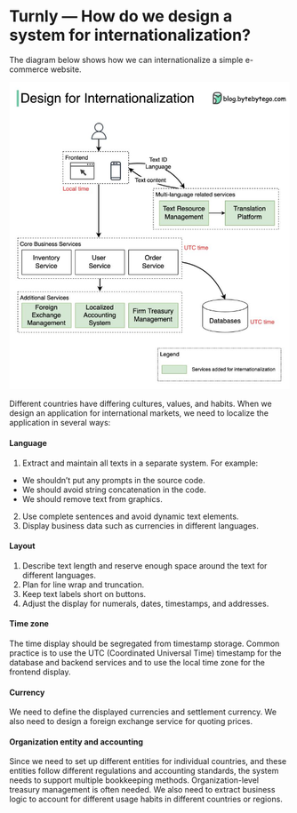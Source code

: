 # Turnly — How do we design a system for internationalization?

The diagram below shows how we can internationalize a simple e-commerce website.

![internationalization](/docs/diagrams/internationalization.jpeg)

Different countries have differing cultures, values, and habits. When we design an
application for international markets, we need to localize the application in several ways:

#### Language

1. Extract and maintain all texts in a separate system. For example:
  - We shouldn’t put any prompts in the source code.
  - We should avoid string concatenation in the code.
  - We should remove text from graphics.
2. Use complete sentences and avoid dynamic text elements.
3. Display business data such as currencies in different languages.

#### Layout

1. Describe text length and reserve enough space around the text for different languages. 
2. Plan for line wrap and truncation.
3. Keep text labels short on buttons.
4. Adjust the display for numerals, dates, timestamps, and addresses.

#### Time zone

The time display should be segregated from timestamp storage.
Common practice is to use the UTC (Coordinated Universal Time) timestamp
for the database and backend services and to use the local time zone for the frontend display.

#### Currency

We need to define the displayed currencies and settlement currency.
We also need to design a foreign exchange service for quoting prices.

#### Organization entity and accounting

Since we need to set up different entities for individual countries, and
these entities follow different regulations and accounting standards,
the system needs to support multiple bookkeeping methods. Organization-level
treasury management is often needed. We also need to extract business
logic to account for different usage habits in different countries or regions.

